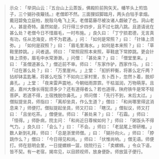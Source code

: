 > 示众：​「举洞山云：『五台山上云蒸饭，佛殿阶前狗矢天。幡竿头上煎馅子，三个猢孙夜簸钱。』老僧即不然。三面狸奴脚踏月，两头白牯手拿烟。戴冠碧兔立庭柏，脱殼乌龟飞上天。老僧葛藤尽被汝诸人觑破了也。洞山老人，甚是奇特。虽然如是，只行得三步四步，且不过七跳八跳。且道请讹在甚么处？老僧今日不惜眉毛，一时布施。​」良久曰：​「丁宁损君德，无言真有功，任从沧海变，终不为君通。​」问：​「如何是常照？​」曰：​「针锋上须弥。​」​「如何是寂照？​」曰：​「眉毛里海水。​」如何是本来照？​」曰：​「草鞋里脖跳。​」问者退。师曰：​「常照寂照本来照，草鞋底下常脖跳。更会针锋上须弥，眉毛中水常渺渺。​」问僧：​「甚处来？​」曰：​「僧堂里来。​」曰：​「圣僧道甚么？​」僧近前不审。师曰：​「东家作驴，西家作马。​」曰：​「过在甚么处？​」曰：​「万里崖州。​」上堂：​「抝折秤衡，将甚么定斤两？拈却钵盂匙箸，将甚么吃饭？不如向三家村里，东卜西卜，忽然卜着，脱却鼻孔。​」上堂：​「夜来雷声震地，今朝绌雨霏霏。干枯滋润，万物萌芽。且道，嘉州大像长得髭须多少？还有道得者么？若也道得，陕府铁牛是常不轻菩萨。若道不得，土宿拽脱你鼻孔。​」师问僧：​「先行不到，末后太过。​」僧拟提坐具，师指曰：​「离却坐具，作么生道？​」僧曰：​「和尚哪里得这消息来？​」师便打。僧拟提起坐具，师又打曰：​「瞎汉。​」僧拟议，师又打曰：​「且坐吃茶。​」僧便坐。师曰：​「甚处来？​」曰：​「石霜。​」师曰：​「怪得。​」师卧病，院主问：​「和尚近日尊候如何？​」师曰：​「粥饭头不得气力。​」良久曰：​「会么？​」曰：​「不会。​」师曰：​「老鼠尾上带研椎。​」数人新到礼拜，师曰：​「总是浙里师僧。​」曰：​「猢孙向火。​」师曰：​「脖跳作么？​」僧曰：​「今日得见和尚。​」师曰：​「伏惟尚响。​」僧无语。师便打。师在慈明会里，一日提螺蛳一篮，绕院行云：​「卖螺蛳。​」令众下语，皆不契。有一老宿，揭帘见，以目顾视师，放身便卧。师放篮子便行。



